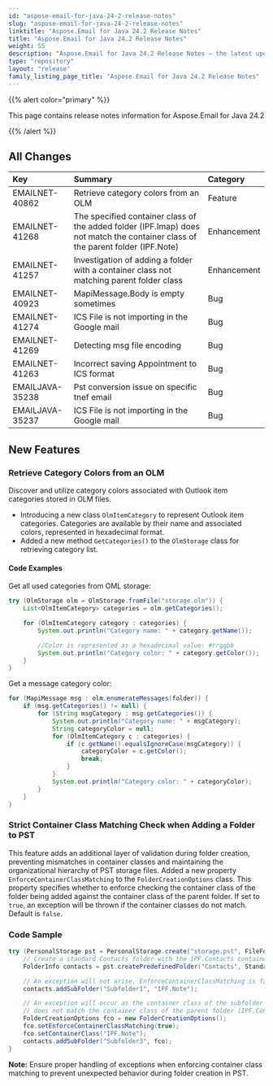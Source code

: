 ```yaml
---
id: "aspose-email-for-java-24-2-release-notes"
slug: "aspose-email-for-java-24-2-release-notes"
linktitle: "Aspose.Email for Java 24.2 Release Notes"
title: "Aspose.Email for Java 24.2 Release Notes"
weight: 55
description: "Aspose.Email for Java 24.2 Release Notes – the latest updates and fixes."
type: "repository"
layout: "release"
family_listing_page_title: "Aspose.Email for Java 24.2 Release Notes"
---
```


{{% alert color="primary" %}}

This page contains release notes information for Aspose.Email for Java 24.2

{{% /alert %}}

## **All Changes**

|**Key**|**Summary**|**Category**|
| :- | :- | :- |
|EMAILNET-40862|Retrieve category colors from an OLM|Feature|
|EMAILNET-41268|The specified container class of the added folder (IPF.Imap) does not match the container class of the parent folder (IPF.Note)|Enhancement|
|EMAILNET-41257|Investigation of adding a folder with a container class not matching parent folder class|Enhancement|
|EMAILNET-40923|MapiMessage.Body is empty sometimes|Bug|
|EMAILNET-41274|ICS File is not importing in the Google mail|Bug|
|EMAILNET-41269|Detecting msg file encoding|Bug|
|EMAILNET-41263|Incorrect saving Appointment to ICS format|Bug|
|EMAILJAVA-35238|Pst conversion issue on specific tnef email|Bug|
|EMAILJAVA-35237|ICS File is not importing in the Google mail|Bug|

## **New Features**

### **Retrieve Category Colors from an OLM**

Discover and utilize category colors associated with Outlook item categories stored in OLM files.

- Introducing a new class `OlmItemCategory` to represent Outlook item categories. Categories are available by their name and associated colors, represented in hexadecimal format.
- Added a new method `GetCategories()` to the `OlmStorage` class for retrieving category list.

#### **Code Examples**

Get all used categories from OML storage:

```java
try (OlmStorage olm = OlmStorage.fromFile("storage.olm")) {
    List<OlmItemCategory> categories = olm.getCategories();

    for (OlmItemCategory category : categories) {
        System.out.println("Category name: " + category.getName());

        //Color is represented as a hexadecimal value: #rrggbb
        System.out.println("Category color: " + category.getColor());
    }
}
```

Get a message category color:

```java
for (MapiMessage msg : olm.enumerateMessages(folder)) {
    if (msg.getCategories() != null) {
        for (String msgCategory : msg.getCategories()) {
            System.out.println("Category name: " + msgCategory);
            String categoryColor = null;
            for (OlmItemCategory c : categories) {
                if (c.getName().equalsIgnoreCase(msgCategory)) {
                    categoryColor = c.getColor();
                    break;
                }
            }
            System.out.println("Category color: " + categoryColor);
        }
    }
}
```

### **Strict Container Class Matching Check when Adding a Folder to PST**

This feature adds an additional layer of validation during folder creation, preventing mismatches in container classes and maintaining the organizational hierarchy of PST storage files.
Added a new property `EnforceContainerClassMatching` to the `FolderCreationOptions` class.
This property specifies whether to enforce checking the container class of the folder being added against the container class of the parent folder.
If set to `true`, an exception will be thrown if the container classes do not match. Default is `false`.


### **Code Sample**

```java
try (PersonalStorage pst = PersonalStorage.create("storage.pst", FileFormatVersion.Unicode)) {
    // Create a standard Contacts folder with the IPF.Contacts container class.
    FolderInfo contacts = pst.createPredefinedFolder("Contacts", StandardIpmFolder.Contacts);

    // An exception will not arise. EnforceContainerClassMatching is false by default.
    contacts.addSubFolder("Subfolder1", "IPF.Note");

    // An exception will occur as the container class of the subfolder being added (IPF.Note)
    // does not match the container class of the parent folder (IPF.Contact).
    FolderCreationOptions fco = new FolderCreationOptions();
    fco.setEnforceContainerClassMatching(true);
    fco.setContainerClass("IPF.Note");
    contacts.addSubFolder("Subfolder3", fco);
}
```

**Note:** Ensure proper handling of exceptions when enforcing container class matching to prevent unexpected behavior during folder creation in PST.